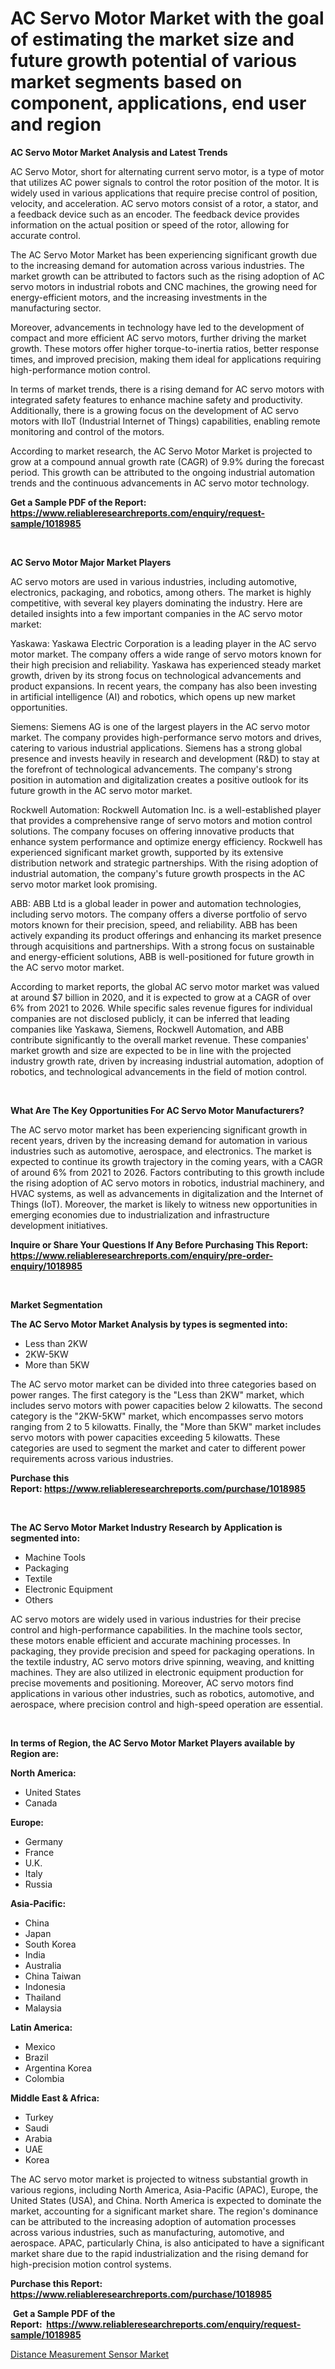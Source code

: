 <p><h1>AC Servo Motor Market with the goal of estimating the market size and future growth potential of various market segments based on component, applications, end user and region</h1></p><p><strong>AC Servo Motor Market Analysis and Latest Trends</strong></p>
<p><p>AC Servo Motor, short for alternating current servo motor, is a type of motor that utilizes AC power signals to control the rotor position of the motor. It is widely used in various applications that require precise control of position, velocity, and acceleration. AC servo motors consist of a rotor, a stator, and a feedback device such as an encoder. The feedback device provides information on the actual position or speed of the rotor, allowing for accurate control.</p><p>The AC Servo Motor Market has been experiencing significant growth due to the increasing demand for automation across various industries. The market growth can be attributed to factors such as the rising adoption of AC servo motors in industrial robots and CNC machines, the growing need for energy-efficient motors, and the increasing investments in the manufacturing sector.</p><p>Moreover, advancements in technology have led to the development of compact and more efficient AC servo motors, further driving the market growth. These motors offer higher torque-to-inertia ratios, better response times, and improved precision, making them ideal for applications requiring high-performance motion control.</p><p>In terms of market trends, there is a rising demand for AC servo motors with integrated safety features to enhance machine safety and productivity. Additionally, there is a growing focus on the development of AC servo motors with IIoT (Industrial Internet of Things) capabilities, enabling remote monitoring and control of the motors.</p><p>According to market research, the AC Servo Motor Market is projected to grow at a compound annual growth rate (CAGR) of 9.9% during the forecast period. This growth can be attributed to the ongoing industrial automation trends and the continuous advancements in AC servo motor technology.</p></p>
<p><strong>Get a Sample PDF of the Report:&nbsp; <a href="https://www.reliableresearchreports.com/enquiry/request-sample/1018985">https://www.reliableresearchreports.com/enquiry/request-sample/1018985</a></strong></p>
<p>&nbsp;</p>
<p><strong>AC Servo Motor Major Market Players</strong></p>
<p><p>AC servo motors are used in various industries, including automotive, electronics, packaging, and robotics, among others. The market is highly competitive, with several key players dominating the industry. Here are detailed insights into a few important companies in the AC servo motor market:</p><p>Yaskawa: Yaskawa Electric Corporation is a leading player in the AC servo motor market. The company offers a wide range of servo motors known for their high precision and reliability. Yaskawa has experienced steady market growth, driven by its strong focus on technological advancements and product expansions. In recent years, the company has also been investing in artificial intelligence (AI) and robotics, which opens up new market opportunities.</p><p>Siemens: Siemens AG is one of the largest players in the AC servo motor market. The company provides high-performance servo motors and drives, catering to various industrial applications. Siemens has a strong global presence and invests heavily in research and development (R&D) to stay at the forefront of technological advancements. The company's strong position in automation and digitalization creates a positive outlook for its future growth in the AC servo motor market.</p><p>Rockwell Automation: Rockwell Automation Inc. is a well-established player that provides a comprehensive range of servo motors and motion control solutions. The company focuses on offering innovative products that enhance system performance and optimize energy efficiency. Rockwell has experienced significant market growth, supported by its extensive distribution network and strategic partnerships. With the rising adoption of industrial automation, the company's future growth prospects in the AC servo motor market look promising.</p><p>ABB: ABB Ltd is a global leader in power and automation technologies, including servo motors. The company offers a diverse portfolio of servo motors known for their precision, speed, and reliability. ABB has been actively expanding its product offerings and enhancing its market presence through acquisitions and partnerships. With a strong focus on sustainable and energy-efficient solutions, ABB is well-positioned for future growth in the AC servo motor market.</p><p>According to market reports, the global AC servo motor market was valued at around $7 billion in 2020, and it is expected to grow at a CAGR of over 6% from 2021 to 2026. While specific sales revenue figures for individual companies are not disclosed publicly, it can be inferred that leading companies like Yaskawa, Siemens, Rockwell Automation, and ABB contribute significantly to the overall market revenue. These companies' market growth and size are expected to be in line with the projected industry growth rate, driven by increasing industrial automation, adoption of robotics, and technological advancements in the field of motion control.</p></p>
<p>&nbsp;</p>
<p><strong>What Are The Key Opportunities For AC Servo Motor Manufacturers?</strong></p>
<p><p>The AC servo motor market has been experiencing significant growth in recent years, driven by the increasing demand for automation in various industries such as automotive, aerospace, and electronics. The market is expected to continue its growth trajectory in the coming years, with a CAGR of around 6% from 2021 to 2026. Factors contributing to this growth include the rising adoption of AC servo motors in robotics, industrial machinery, and HVAC systems, as well as advancements in digitalization and the Internet of Things (IoT). Moreover, the market is likely to witness new opportunities in emerging economies due to industrialization and infrastructure development initiatives.</p></p>
<p><strong>Inquire or Share Your Questions If Any Before Purchasing This Report: <a href="https://www.reliableresearchreports.com/enquiry/pre-order-enquiry/1018985">https://www.reliableresearchreports.com/enquiry/pre-order-enquiry/1018985</a></strong></p>
<p>&nbsp;</p>
<p><strong>Market Segmentation</strong></p>
<p><strong>The AC Servo Motor Market Analysis by types is segmented into:</strong></p>
<p><ul><li>Less than 2KW</li><li>2KW-5KW</li><li>More than 5KW</li></ul></p>
<p><p>The AC servo motor market can be divided into three categories based on power ranges. The first category is the "Less than 2KW" market, which includes servo motors with power capacities below 2 kilowatts. The second category is the "2KW-5KW" market, which encompasses servo motors ranging from 2 to 5 kilowatts. Finally, the "More than 5KW" market includes servo motors with power capacities exceeding 5 kilowatts. These categories are used to segment the market and cater to different power requirements across various industries.</p></p>
<p><strong>Purchase this Report:&nbsp;<a href="https://www.reliableresearchreports.com/purchase/1018985">https://www.reliableresearchreports.com/purchase/1018985</a></strong></p>
<p>&nbsp;</p>
<p><strong>The AC Servo Motor Market Industry Research by Application is segmented into:</strong></p>
<p><ul><li>Machine Tools</li><li>Packaging</li><li>Textile</li><li>Electronic Equipment</li><li>Others</li></ul></p>
<p><p>AC servo motors are widely used in various industries for their precise control and high-performance capabilities. In the machine tools sector, these motors enable efficient and accurate machining processes. In packaging, they provide precision and speed for packaging operations. In the textile industry, AC servo motors drive spinning, weaving, and knitting machines. They are also utilized in electronic equipment production for precise movements and positioning. Moreover, AC servo motors find applications in various other industries, such as robotics, automotive, and aerospace, where precision control and high-speed operation are essential.</p></p>
<p>&nbsp;</p>
<p><strong>In terms of Region, the AC Servo Motor Market Players available by Region are:</strong></p>
<p>
    <p> <strong> North America: </strong>
        <ul>
            <li>United States</li>
            <li>Canada</li>
        </ul>
        </p> 
    <p> <strong> Europe: </strong>
        <ul>
            <li>Germany</li>
            <li>France</li>
            <li>U.K.</li>
            <li>Italy</li>
            <li>Russia</li>
        </ul>
        </p> 
    <p> <strong> Asia-Pacific: </strong>
        <ul>
            <li>China</li>
            <li>Japan</li>
            <li>South Korea</li>
            <li>India</li>
            <li>Australia</li>
            <li>China Taiwan</li>
            <li>Indonesia</li>
            <li>Thailand</li>
            <li>Malaysia</li>
        </ul>
        </p> 
    <p> <strong> Latin America: </strong>
        <ul>
            <li>Mexico</li>
            <li>Brazil</li>
            <li>Argentina Korea</li>
            <li>Colombia</li>
        </ul>
        </p> 
    <p> <strong> Middle East & Africa: </strong>
        <ul>
            <li>Turkey</li>
            <li>Saudi</li>
            <li>Arabia</li>
            <li>UAE</li>
            <li>Korea</li>
        </ul>
    </p>
    </p>
<p><p>The AC servo motor market is projected to witness substantial growth in various regions, including North America, Asia-Pacific (APAC), Europe, the United States (USA), and China. North America is expected to dominate the market, accounting for a significant market share. The region's dominance can be attributed to the increasing adoption of automation processes across various industries, such as manufacturing, automotive, and aerospace. APAC, particularly China, is also anticipated to have a significant market share due to the rapid industrialization and the rising demand for high-precision motion control systems.</p></p>
<p><strong>Purchase this Report: <a href="https://www.reliableresearchreports.com/purchase/1018985">https://www.reliableresearchreports.com/purchase/1018985</a></strong></p>
<p>&nbsp;<strong>Get a Sample PDF of the Report:&nbsp;&nbsp;<a href="https://www.reliableresearchreports.com/enquiry/request-sample/1018985">https://www.reliableresearchreports.com/enquiry/request-sample/1018985</a></strong></p>
<p><strong></strong></p>
<p><p><a href="https://github.com/RichRobinson5/Market-Research-Report-List-3/blob/main/distance-measurement-sensor-market.md">Distance Measurement Sensor Market</a></p></p>